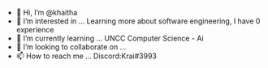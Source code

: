 - 👋 Hi, I’m @khaitha
- 👀 I’m interested in ... Learning more about software engineering, I have 0 experience
- 🌱 I’m currently learning ... UNCC Computer Science - Ai
- 💞️ I’m looking to collaborate on ...
- 📫 How to reach me ... Discord:Krai#3993
<!---
khaitha/khaitha is a ✨ special ✨ repository because its `README.md` (this file) appears on your GitHub profile.
You can click the Preview link to take a look at your changes.
--->
